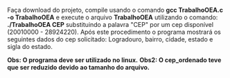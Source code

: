 Faça download do projeto, compile usando o comando **gcc TrabalhoOEA.c -o TrabalhoOEA** e execute o arquivo **TrabalhoOEA** utilizando o comando: **./TrabalhoOEA CEP** substituindo a palavra "CEP" por um cep disponível (20010000 - 28924220). Após este procedimento o programa mostrará os seguintes dados do cep solicitado: Logradouro, bairro, cidade, estado e sigla do estado.

**Obs: O programa deve ser utilizado no linux.**
**Obs2: O cep_ordenado teve que ser reduzido devido ao tamanho do arquivo.**
